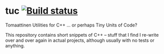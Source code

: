 # tuc [![Build status](https://ci.appveyor.com/api/projects/status/wye032f54b06d2l5?svg=true)](https://ci.appveyor.com/project/reunanen/tuc)
Tomaattinen Utilities for C++ ... or perhaps Tiny Units of Code?

This repository contains short snippets of C++ – stuff that I find I re-write over and over again in actual projects, although usually with no tests or anything.
